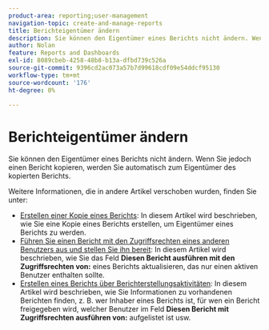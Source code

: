 ```yaml
---
product-area: reporting;user-management
navigation-topic: create-and-manage-reports
title: Berichteigentümer ändern
description: Sie können den Eigentümer eines Berichts nicht ändern. Wenn Sie jedoch einen Bericht kopieren, werden Sie automatisch zum Eigentümer des kopierten Berichts.
author: Nolan
feature: Reports and Dashboards
exl-id: 8089cbeb-4258-48b8-b13a-dfbd739c526a
source-git-commit: 9396cd2ac073a57b7d99618cdf09e54ddcf95130
workflow-type: tm+mt
source-wordcount: '176'
ht-degree: 0%

---
```


# Berichteigentümer ändern

<!-- Audited: 11/2024 -->

Sie können den Eigentümer eines Berichts nicht ändern. Wenn Sie jedoch einen Bericht kopieren, werden Sie automatisch zum Eigentümer des kopierten Berichts.

Weitere Informationen, die in andere Artikel verschoben wurden, finden Sie unter:

* [Erstellen einer Kopie eines Berichts](../../../reports-and-dashboards/reports/creating-and-managing-reports/create-copy-report.md): In diesem Artikel wird beschrieben, wie Sie eine Kopie eines Berichts erstellen, um Eigentümer eines Berichts zu werden.
* [Führen Sie einen Bericht mit den Zugriffsrechten eines anderen Benutzers aus und stellen Sie ihn bereit](../../../reports-and-dashboards/reports/creating-and-managing-reports/run-deliver-report-access-rights-another-user.md): In diesem Artikel wird beschrieben, wie Sie das Feld **Diesen Bericht ausführen mit den Zugriffsrechten von:** eines Berichts aktualisieren, das nur einen aktiven Benutzer enthalten sollte.
* [Erstellen eines Berichts über Berichterstellungsaktivitäten](../../../reports-and-dashboards/reports/report-usage/create-report-reporting-activities.md): In diesem Artikel wird beschrieben, wie Sie Informationen zu vorhandenen Berichten finden, z. B. wer Inhaber eines Berichts ist, für wen ein Bericht freigegeben wird, welcher Benutzer im Feld **Diesen Bericht mit Zugriffsrechten ausführen von:** aufgelistet ist usw.
